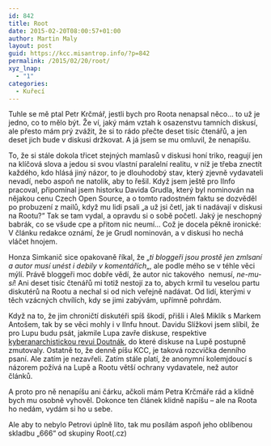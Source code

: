 ```yaml
---
id: 842
title: Root
date: 2015-02-20T08:00:57+01:00
author: Martin Maly
layout: post
guid: https://kcc.misantrop.info/?p=842
permalink: /2015/02/20/root/
xyz_lnap:
  - "1"
categories:
  - Kuřecí
---
```

Tuhle se mě ptal Petr Krčmář, jestli bych pro Roota nenapsal něco&#8230; to už je jedno, co to mělo být. Že ví, jaký mám vztah k osazenstvu tamních diskusí, ale přesto mám prý zvážit, že si to rádo přečte deset tisíc čtenářů, a jen deset jich bude v diskusi držkovat. A já jsem se mu omluvil, že nenapíšu.

To, že si stále dokola třicet stejných mamlasů v diskusi honí triko, reagují jen na klíčová slova a jedou si svou vlastní paralelní realitu, v níž je třeba znectít každého, kdo hlásá jiný názor, to je dlouhodobý stav, který zjevně vydavateli nevadí, nebo aspoň ne natolik, aby to řešil. Když jsem ještě pro IInfo pracoval, připomínal jsem historku Davida Grudla, který byl nominován na nějakou cenu Czech Open Source, a o tomto radostném faktu se dozvěděl po probuzení z mailů, když mu lidi psali &#8222;a už jsi četl, jak ti nadávají v diskusi na Rootu?&#8220; Tak se tam vydal, a opravdu si o sobě početl. Jaký je neschopný babrák, co se všude cpe a přitom nic neumí&#8230; Což je docela pěkně ironické: V článku redakce oznámí, že je Grudl nominován, a v diskusi ho nechá vláčet hnojem.

Honza Simkanič sice opakovaně říkal, že &#8222;_ti bloggeři jsou prostě jen zmlsaní a autor musí unést i debily v komentářích_&#8222;, ale podle mého se v téhle věci mýlí. Právě bloggeři moc dobře vědí, že autor nic takového  nemusí, _ne-mu-sí_! Ani deset tisíc čtenářů mi totiž nestojí za to, abych krmil tu veselou partu diskutérů na Rootu a nechal si od nich veřejně nadávat. Od lidí, kterými v těch vzácných chvílích, kdy se jimi zabývám, upřímně pohrdám.

Když na to, že jim chroničtí diskutéři spíš škodí, přišli i Aleš Miklík s Markem Antošem, tak by se věci mohly i v IInfu hnout. Davidu Slížkovi jsem slíbil, že pro Lupu budu psát, jakmile Lupa zavře diskuse, respektive [kyberanarchistickou revui Doutnák](https://kcc.misantrop.info/2014/08/02/doutnak/ "Doutnák"), do které diskuse na Lupě postupně zmutovaly. Ostatně to, že denně píšu KCC, je taková rozcvička denního psaní. Ale zatím je nezavřeli. Zatím stále platí, že anonymní kolemjdoucí s názorem požívá na Lupě a Rootu větší ochrany vydavatele, než autor článků.

A proto pro ně nenapíšu ani čárku, ačkoli mám Petra Krčmáře rád a klidně bych mu osobně vyhověl. Dokonce ten článek klidně napíšu &#8211; ale na Roota ho nedám, vydám si ho u sebe.

Ale aby to nebylo Petrovi úplně líto, tak mu posílám aspoň jeho oblíbenou skladbu &#8222;666&#8220; od skupiny Root(.cz)